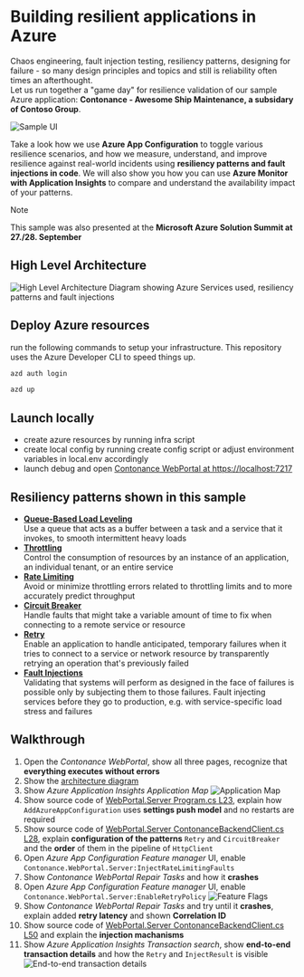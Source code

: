# Building resilient applications in Azure

Chaos engineering, fault injection testing, resiliency patterns, designing for failure - so many design principles and topics and still is reliability often times an afterthought.  
Let us run together a "game day" for resilience validation of our sample Azure application: **Contonance - Awesome Ship Maintenance, a subsidary of Contoso Group**.

![Sample UI](img/sample_ui.png)

Take a look how we use **Azure App Configuration** to toggle various resilience scenarios, and how we measure, understand, and improve resilience against real-world incidents using **resiliency patterns and fault injections in code**.
We will also show you how you can use **Azure Monitor with Application Insights** to compare and understand the availability impact of your patterns.

> [!NOTE]
> This sample was also presented at the **Microsoft Azure Solution Summit at 27./28. September**

## High Level Architecture

![High Level Architecture Diagram showing Azure Services used, resiliency patterns and fault injections](/architecture.drawio.svg)

## Deploy Azure resources

run the following commands to setup your infrastructure. This repository uses the Azure Developer CLI to speed things up.

```bash
azd auth login

azd up
```

## Launch locally

- create azure resources by running infra script
- create local config by running create config script or adjust environment variables in local.env accordingly
- launch debug and open [Contonance WebPortal at https://localhost:7217](https://localhost:7217)

## Resiliency patterns shown in this sample

- [**Queue-Based Load Leveling**](https://docs.microsoft.com/en-us/azure/architecture/patterns/queue-based-load-leveling)  
  Use a queue that acts as a buffer between a task and a service that it invokes, to smooth intermittent heavy loads
- [**Throttling**](https://docs.microsoft.com/en-us/azure/architecture/patterns/throttling)  
  Control the consumption of resources by an instance of an application, an individual tenant, or an entire service
- [**Rate Limiting**](https://learn.microsoft.com/en-us/azure/architecture/patterns/rate-limiting-pattern)  
  Avoid or minimize throttling errors related to throttling limits and to more accurately predict throughput
- [**Circuit Breaker**](https://docs.microsoft.com/en-us/azure/architecture/patterns/circuit-breaker)  
  Handle faults that might take a variable amount of time to fix when connecting to a remote service or resource
- [**Retry**](https://docs.microsoft.com/en-us/azure/architecture/patterns/retry)  
  Enable an application to handle anticipated, temporary failures when it tries to connect to a service or network resource by transparently retrying an operation that's previously failed
- [**Fault Injections**](https://azure.microsoft.com/en-us/blog/advancing-resilience-through-chaos-engineering-and-fault-injection/)  
  Validating that systems will perform as designed in the face of failures is possible only by subjecting them to those failures. Fault injecting  services before they go to production, e.g. with service-specific load stress and failures

## Walkthrough

1. Open the *Contonance WebPortal*, show all three pages, recognize that **everything executes without errors**
2. Show the [architecture diagram](architecture.drawio.svg)
3. Show *Azure Application Insights Application Map*
   ![Application Map](img/application_map.png)
4. Show source code of [WebPortal.Server Program.cs L23](src/Contonance.WebPortal/Server/Program.cs#L23), explain how `AddAzureAppConfiguration` uses **settings push model** and no restarts are required
5. Show source code of [WebPortal.Server ContonanceBackendClient.cs L28](src/Contonance.WebPortal/Server/Clients/ContonanceBackendClient.cs#L28), explain **configuration of the patterns** `Retry` and `CircuitBreaker` and the **order** of them in the pipeline of `HttpClient`
6. Open *Azure App Configuration Feature manager* UI, enable `Contonance.WebPortal.Server:InjectRateLimitingFaults`
7. Show *Contonance WebPortal Repair Tasks* and how it **crashes**
8. Open *Azure App Configuration Feature manager* UI, enable `Contonance.WebPortal.Server:EnableRetryPolicy`
   ![Feature Flags](img/feature_flags.png)
9. Show *Contonance WebPortal Repair Tasks* and try until it **crashes**, explain added **retry latency** and shown **Correlation ID**
10. Show source code of [WebPortal.Server ContonanceBackendClient.cs L50](src/Contonance.WebPortal/Server/Clients/ContonanceBackendClient.cs#L50) and explain the **injection machanisms**
11. Show *Azure Application Insights Transaction search*, show **end-to-end transaction details** and how the `Retry` and `InjectResult` is visible
    ![End-to-end transaction details](img/end2end_transaction.png)
